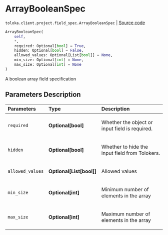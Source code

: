 # ArrayBooleanSpec
`toloka.client.project.field_spec.ArrayBooleanSpec` | [Source code](https://github.com/Toloka/toloka-kit/blob/v1.1.2/src/client/project/field_spec.py#L141)

```python
ArrayBooleanSpec(
    self,
    *,
    required: Optional[bool] = True,
    hidden: Optional[bool] = False,
    allowed_values: Optional[List[bool]] = None,
    min_size: Optional[int] = None,
    max_size: Optional[int] = None
)
```

A boolean array field specification

## Parameters Description

| Parameters | Type | Description |
| :----------| :----| :-----------|
`required`|**Optional\[bool\]**|<p>Whether the object or input field is required.</p>
`hidden`|**Optional\[bool\]**|<p>Whether to hide the input field from Tolokers.</p>
`allowed_values`|**Optional\[List\[bool\]\]**|<p>Allowed values</p>
`min_size`|**Optional\[int\]**|<p>Minimum number of elements in the array</p>
`max_size`|**Optional\[int\]**|<p>Maximum number of elements in the array</p>
